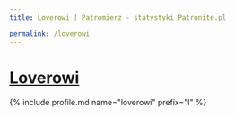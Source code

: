 ```yaml
---
title: Loverowi | Patromierz - statystyki Patronite.pl

permalink: /loverowi
---
```


# [Loverowi](https://patronite.pl/loverowi)

{% include profile.md name="loverowi" prefix="l" %}
